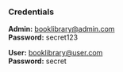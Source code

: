  ### Credentials

**Admin:** booklibrary@admin.com  
**Password:** secret123

**User:** booklibrary@user.com  
**Password:** secret


